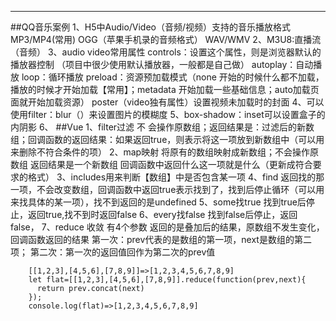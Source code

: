 *****
##QQ音乐案例
 1、H5中Audio/Video（音频/视频）支持的音乐播放格式
   MP3/MP4(常用) OGG（苹果手机录的音频格式） WAV/WMV
 2、M3U8:直播流（音频）
 3、audio video常用属性
    controls：设置这个属性，则是浏览器默认的播放器控制 （项目中很少使用默认播放器，一般都是自己做）
    autoplay：自动播放
    loop：循环播放
    preload：资源预加载模式（none 开始的时候什么都不加载，播放的时候才开始加载【常用】；metadata 开始加载一些基础信息；auto加载页面就开始加载资源） 
    poster（video独有属性）设置视频未加载时的封面
 4、可以使用filter：blur（）来设置图片的模糊度
 5、box-shadow：inset可以设置盒子的内阴影 
 6、
##Vue
 1、filter过滤 不 会操作原数组；返回结果是：过滤后的新数组；回调函数的返回结果：如果返回true，则表示将这一项放到新数组中（可以用来删除不符合条件的项）
 2、map映射 将原有的数组映射成新数组；不会操作原数组 返回结果是一个新数组 回调函数中返回什么这一项就是什么（更新成符合要求的格式）
 3、includes用来判断【数组】中是否包含某一项
 4、find 返回找的那一项，不会改变数组，回调函数中返回true表示找到了，找到后停止循环（可以用来找具体的某一项），找不到返回的是undefined
 5、some找true 找到true后停止，返回true,找不到时返回false
 6、every找false 找到false后停止，返回false，
 7、reduce 收敛 有4个参数 返回的是叠加后的结果，原数组不发生变化，回调函数返回的结果
    第一次：prev代表的是数组的第一项，next是数组的第二项；
    第二次：第一次的返回值回作为第二次的prev值
```
    [[1,2,3],[4,5,6],[7,8,9]]=>[1,2,3,4,5,6,7,8,9]
    let flat=[[1,2,3],[4,5,6],[7,8,9]].reduce(function(prev,next){
      return prev.concat(next)
    });
    console.log(flat)=>[1,2,3,4,5,6,7,8,9]
```

